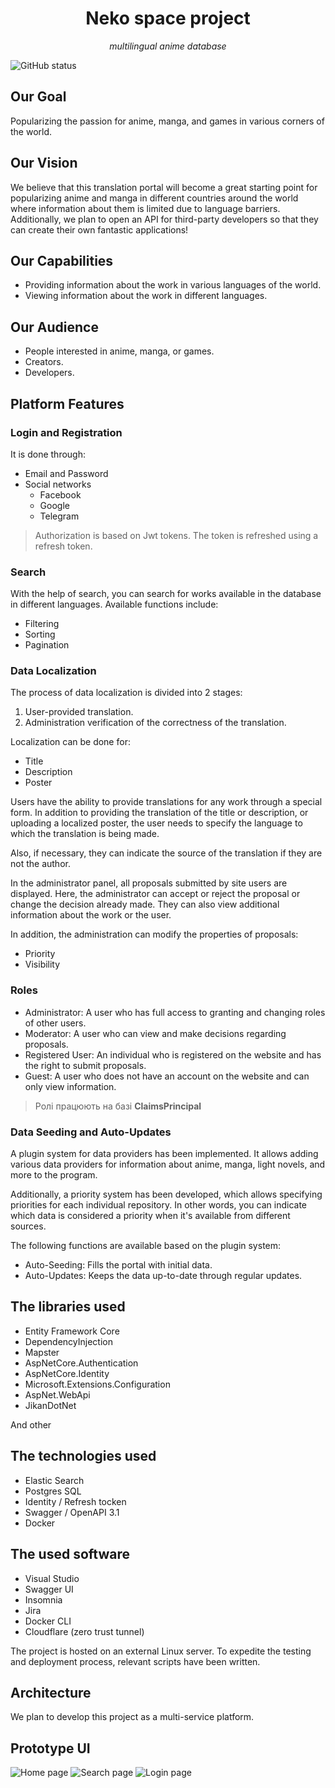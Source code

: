 

<h1 align="center">Neko space project</h1>

<p align="center">
    <i>multilingual anime database</i>
</p>

![GitHub status](https://img.shields.io/pypi/status/ansicolortags.svg)

## **Our Goal**

Popularizing the passion for anime, manga, and games in various corners of the world.

## Our Vision

We believe that this translation portal will become a great starting point for popularizing anime and manga in different countries around the world where information about them is limited due to language barriers. Additionally, we plan to open an API for third-party developers so that they can create their own fantastic applications!

## **Our Capabilities**

- Providing information about the work in various languages of the world.
- Viewing information about the work in different languages.

## **Our Audience**

- People interested in anime, manga, or games.
- Creators.
- Developers.

## **Platform Features**

### **Login and Registration**

It is done through:

- Email and Password
- Social networks
    - Facebook
    - Google
    - Telegram

> Authorization is based on Jwt tokens. The token is refreshed using a refresh token.
> 

### Search

With the help of search, you can search for works available in the database in different languages. Available functions include:

- Filtering
- Sorting
- Pagination

### Data Localization

The process of data localization is divided into 2 stages:

1. User-provided translation.
2. Administration verification of the correctness of the translation.

Localization can be done for:

- Title
- Description
- Poster

Users have the ability to provide translations for any work through a special form. In addition to providing the translation of the title or description, or uploading a localized poster, the user needs to specify the language to which the translation is being made.

Also, if necessary, they can indicate the source of the translation if they are not the author.

In the administrator panel, all proposals submitted by site users are displayed. Here, the administrator can accept or reject the proposal or change the decision already made. They can also view additional information about the work or the user.

In addition, the administration can modify the properties of proposals:

- Priority
- Visibility

### Roles

- Administrator: A user who has full access to granting and changing roles of other users.
- Moderator: A user who can view and make decisions regarding proposals.
- Registered User: An individual who is registered on the website and has the right to submit proposals.
- Guest: A user who does not have an account on the website and can only view information.

> Ролі працюють на базі **ClaimsPrincipal**
> 

### Data Seeding and Auto-Updates

A plugin system for data providers has been implemented. It allows adding various data providers for information about anime, manga, light novels, and more to the program.

Additionally, a priority system has been developed, which allows specifying priorities for each individual repository. In other words, you can indicate which data is considered a priority when it's available from different sources.

The following functions are available based on the plugin system:

- Auto-Seeding: Fills the portal with initial data.
- Auto-Updates: Keeps the data up-to-date through regular updates.

## The libraries used

- Entity Framework Core
- DependencyInjection
- Mapster
- AspNetCore.Authentication
- AspNetCore.Identity
- Microsoft.Extensions.Configuration
- AspNet.WebApi
- JikanDotNet

And other

## The technologies used

- Elastic Search
- Postgres SQL
- Identity / Refresh tocken
- Swagger   / OpenAPI 3.1
- Docker

## The used software

- Visual Studio
- Swagger UI
- Insomnia
- Jira
- Docker CLI
- Cloudflare (zero trust tunnel)

The project is hosted on an external Linux server. To expedite the testing and deployment process, relevant scripts have been written.

## Architecture

We plan to develop this project as a multi-service platform.

## Prototype UI
![Home page](https://github.com/Axiks/SpaceNeko/assets/36519646/8daf789b-730d-4b75-afb2-1f6c8ab686b1)
![Search page](https://github.com/Axiks/SpaceNeko/assets/36519646/007d6c57-8470-4db8-8d93-6b3784b260e9)
![Login page](https://github.com/Axiks/SpaceNeko/assets/36519646/cb4f1175-3db1-4b94-99b1-3321619e3176)

